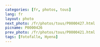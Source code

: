 ```yaml
---
categories: [fr, photos, tous]
lang: fr
layout: photo
next_photo: /fr/photos/tous/P0000427.html
picname: P0000426
prev_photo: /fr/photos/tous/P0000421.html
tags: [Fotofalle, Hyena]
---
```

